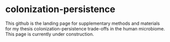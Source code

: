 # colonization-persistence

This github is the landing page for supplementary methods and materials for my thesis colonization-persistence trade-offs in the human microbiome. This page is currently under construction.
